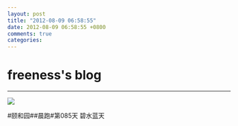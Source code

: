 ```yaml
---
layout: post
title: "2012-08-09 06:58:55"
date: 2012-08-09 06:58:55 +0800
comments: true
categories: 
---
```


# freeness's blog

----------

![](http://okqmqrbgo.bkt.clouddn.com/201208090658551.jpg)

>
\#颐和园\#\#晨跑\#第085天 碧水蓝天